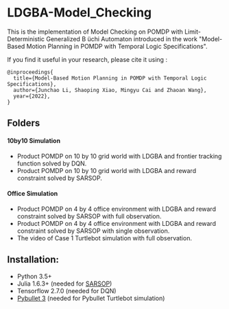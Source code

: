 # LDGBA-Model_Checking
This is the implementation of Model Checking on POMDP with Limit-Deterministic Generalized B ̈uchi Automaton introduced in the work "Model-Based Motion Planning in POMDP
with Temporal Logic Specifications".

If you find it useful in your research, please cite it using :

```
@inproceedings{
  title={Model-Based Motion Planning in POMDP with Temporal Logic Specifications},
  author={Junchao Li, Shaoping Xiao, Mingyu Cai and Zhaoan Wang},
  year={2022},
}
```
## Folders
#### 10by10 Simulation
  - Product POMDP on 10 by 10 grid world with LDGBA and frontier tracking function solved by DQN.
  - Product POMDP on 10 by 10 grid world with LDGBA and reward constraint solved by SARSOP.
  
#### Office Simulation
  - Product POMDP on 4 by 4 office environment with LDGBA and reward constraint solved by SARSOP with full observation.
  - Product POMDP on 4 by 4 office environment with LDGBA and reward constraint solved by SARSOP with single observation.
  - The video of Case 1 Turtlebot simulation with full observation.
  
## Installation:
  - Python 3.5+
  - Julia 1.6.3+ (needed for [SARSOP](https://github.com/JuliaPOMDP/SARSOP.jl))
  - Tensorflow 2.7.0 (needed for DQN)
  - [Pybullet 3](https://github.com/bulletphysics/bullet3) (needed for Pybullet Turtlebot simulation)
  
